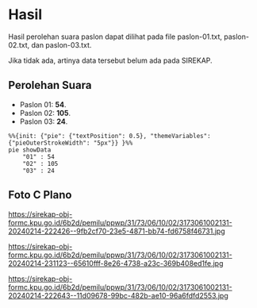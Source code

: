 # Hasil

Hasil perolehan suara paslon dapat dilihat pada file paslon-01.txt, paslon-02.txt, dan paslon-03.txt.

Jika tidak ada, artinya data tersebut belum ada pada SIREKAP.

## Perolehan Suara

 * Paslon 01: **54**.
 * Paslon 02: **105**.
 * Paslon 03: **24**.

```mermaid
%%{init: {"pie": {"textPosition": 0.5}, "themeVariables": {"pieOuterStrokeWidth": "5px"}} }%%
pie showData
    "01" : 54
    "02" : 105
    "03" : 24
```
## Foto C Plano

https://sirekap-obj-formc.kpu.go.id/6b2d/pemilu/ppwp/31/73/06/10/02/3173061002131-20240214-222426--9fb2cf70-23e5-4871-bb74-fd6758f46731.jpg

https://sirekap-obj-formc.kpu.go.id/6b2d/pemilu/ppwp/31/73/06/10/02/3173061002131-20240214-231123--65610fff-8e26-4738-a23c-369b408ed1fe.jpg

https://sirekap-obj-formc.kpu.go.id/6b2d/pemilu/ppwp/31/73/06/10/02/3173061002131-20240214-222643--11d09678-99bc-482b-ae10-96a6fdfd2553.jpg
